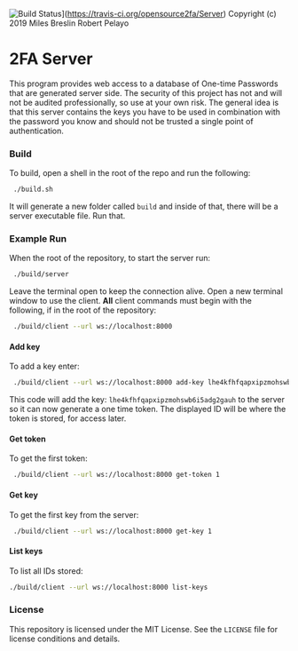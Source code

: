 ![Build Status](https://travis-ci.org/opensource2fa/Server.svg?branch=master)](https://travis-ci.org/opensource2fa/Server)
Copyright (c) 2019 Miles Breslin Robert Pelayo

# 2FA Server
 
This program provides web access to a database of One-time Passwords that are generated server side. The security of this project has not and will not be audited professionally, so use at your own     risk. The general idea is that this server contains the keys you have to be used in combination with the password you know and should not be trusted a single point of authentication.
  
### Build

To build, open a shell in the root of the repo and run the following:
 
```sh
 ./build.sh
 ```

It will generate a new folder called `build` and inside of that, there will be a server
executable file. Run that.

### Example Run
When the root of the repository, to start the server run:
```sh
 ./build/server
 ```

Leave the terminal open to keep the connection alive. Open a new terminal window to use the client. **All** client commands must begin with the following, if in the root of the repository:
```sh
 ./build/client --url ws://localhost:8000
 ```
 
#### Add key 
To add a key enter:
```sh
 ./build/client --url ws://localhost:8000 add-key lhe4kfhfqapxipzmohswb6i5adg2gauh
 ```
 
This code will add the key: `lhe4kfhfqapxipzmohswb6i5adg2gauh` to the server so it can now generate a one time token. The displayed ID will be where the token is stored, for access later.

#### Get token
To get the first token:
```sh
 ./build/client --url ws://localhost:8000 get-token 1
 ```

#### Get key
To get the first key from the server:
```sh
 ./build/client --url ws://localhost:8000 get-key 1
 ```
 
 #### List keys
 To list all IDs stored:
 ```sh
 ./build/client --url ws://localhost:8000 list-keys
 ```
 
### License

This repository is licensed under the MIT License. See the `LICENSE` file for license conditions and details.